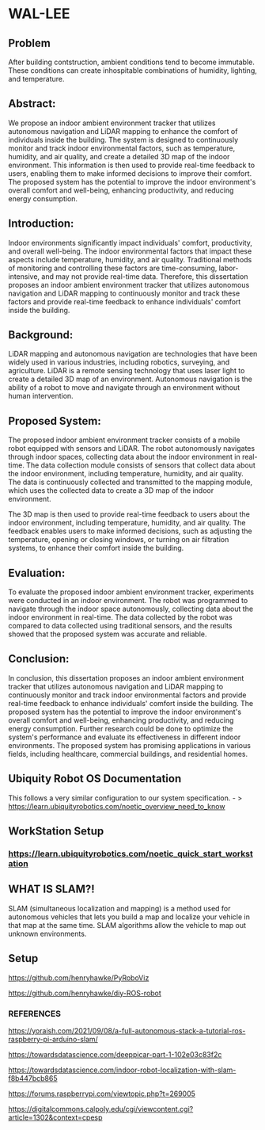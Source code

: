 # WAL-LEE

## Problem

After building contstruction, ambient conditions tend to become immutable. These conditions can create inhospitable combinations of humidity, lighting, and temperature.

## Abstract:
We propose an indoor ambient environment tracker that utilizes autonomous navigation and LiDAR mapping to enhance the comfort of individuals inside the building. The system is designed to continuously monitor and track indoor environmental factors, such as temperature, humidity, and air quality, and create a detailed 3D map of the indoor environment. This information is then used to provide real-time feedback to users, enabling them to make informed decisions to improve their comfort. The proposed system has the potential to improve the indoor environment's overall comfort and well-being, enhancing productivity, and reducing energy consumption.

## Introduction:

Indoor environments significantly impact individuals' comfort, productivity, and overall well-being. The indoor environmental factors that impact these aspects include temperature, humidity, and air quality. Traditional methods of monitoring and controlling these factors are time-consuming, labor-intensive, and may not provide real-time data. Therefore, this dissertation proposes an indoor ambient environment tracker that utilizes autonomous navigation and LiDAR mapping to continuously monitor and track these factors and provide real-time feedback to enhance individuals' comfort inside the building.

## Background:

LiDAR mapping and autonomous navigation are technologies that have been widely used in various industries, including robotics, surveying, and agriculture. LiDAR is a remote sensing technology that uses laser light to create a detailed 3D map of an environment. Autonomous navigation is the ability of a robot to move and navigate through an environment without human intervention.

## Proposed System:

The proposed indoor ambient environment tracker consists of a mobile robot equipped with sensors and LiDAR. The robot autonomously navigates through indoor spaces, collecting data about the indoor environment in real-time. The data collection module consists of sensors that collect data about the indoor environment, including temperature, humidity, and air quality. The data is continuously collected and transmitted to the mapping module, which uses the collected data to create a 3D map of the indoor environment.

The 3D map is then used to provide real-time feedback to users about the indoor environment, including temperature, humidity, and air quality. The feedback enables users to make informed decisions, such as adjusting the temperature, opening or closing windows, or turning on air filtration systems, to enhance their comfort inside the building.

## Evaluation:

To evaluate the proposed indoor ambient environment tracker, experiments were conducted in an indoor environment. The robot was programmed to navigate through the indoor space autonomously, collecting data about the indoor environment in real-time. The data collected by the robot was compared to data collected using traditional sensors, and the results showed that the proposed system was accurate and reliable.

## Conclusion:

In conclusion, this dissertation proposes an indoor ambient environment tracker that utilizes autonomous navigation and LiDAR mapping to continuously monitor and track indoor environmental factors and provide real-time feedback to enhance individuals' comfort inside the building. The proposed system has the potential to improve the indoor environment's overall comfort and well-being, enhancing productivity, and reducing energy consumption. Further research could be done to optimize the system's performance and evaluate its effectiveness in different indoor environments. The proposed system has promising applications in various fields, including healthcare, commercial buildings, and residential homes.

## Ubiquity Robot OS Documentation
This follows a very similar configuration to our system specification. - > https://learn.ubiquityrobotics.com/noetic_overview_need_to_know
## WorkStation Setup
### https://learn.ubiquityrobotics.com/noetic_quick_start_workstation


## WHAT IS SLAM?!

SLAM (simultaneous localization and mapping) is a method used for autonomous vehicles that lets you build a map and localize your vehicle in that map at the same time. SLAM algorithms allow the vehicle to map out unknown environments.

## Setup
https://github.com/henryhawke/PyRoboViz

https://github.com/henryhawke/diy-ROS-robot


### REFERENCES


https://yoraish.com/2021/09/08/a-full-autonomous-stack-a-tutorial-ros-raspberry-pi-arduino-slam/

https://towardsdatascience.com/deeppicar-part-1-102e03c83f2c

https://towardsdatascience.com/indoor-robot-localization-with-slam-f8b447bcb865

https://forums.raspberrypi.com/viewtopic.php?t=269005

https://digitalcommons.calpoly.edu/cgi/viewcontent.cgi?article=1302&context=cpesp
